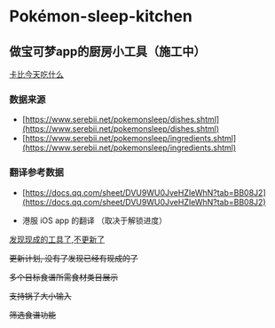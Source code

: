 # Pokémon-sleep-kitchen
## 做宝可梦app的厨房小工具（施工中）
[卡比今天吃什么](https://app.tecnico.cc/pokemon-sleep-kitchen/)
### 数据来源
- [https://www.serebii.net/pokemonsleep/dishes.shtml](https://www.serebii.net/pokemonsleep/dishes.shtml)
- [https://www.serebii.net/pokemonsleep/ingredients.shtml](https://www.serebii.net/pokemonsleep/ingredients.shtml)
### 翻译参考数据
-  [https://docs.qq.com/sheet/DVU9WU0JveHZIeWhN?tab=BB08J2](https://docs.qq.com/sheet/DVU9WU0JveHZIeWhN?tab=BB08J2)

- 港服 iOS app 的翻译 （取决于解锁进度）

[发现现成的工具了,不更新了](https://pokemonsleep.raenonx.cc/zh/pokedex)

~~更新计划, 没有了发现已经有现成的了~~

~~多个目标食谱所需食材类目展示~~

~~支持锅子大小输入~~

~~筛选食谱功能~~

